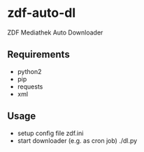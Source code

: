 zdf-auto-dl
===========

ZDF Mediathek Auto Downloader


## Requirements
* python2
* pip
* requests
* xml

## Usage
* setup config file zdf.ini
* start downloader (e.g. as cron job)
    ./dl.py
